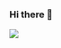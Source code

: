 ### Hi there 👋

<!--
**wong-hao/wong-hao** is a ✨ _special_ ✨ repository because its `README.md` (this file) appears on your GitHub profile.

Here are some ideas to get you started！:

- 🔭 I’m currently working on ...
- 🌱 I’m currently learning ...
- 👯 I’m looking to collaborate on ...
- 🤔 I’m looking for help with ...
- 💬 Ask me about ...
- 📫 How to reach me: ...
- 😄 Pronouns: ...
- ⚡ Fun fact: ...
-->

![](https://github-readme-stats.vercel.app/api?username=wong-hao&theme=dark)
<!--START_SECTION:waka-->
<!--END_SECTION:waka-->